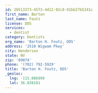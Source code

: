 ```yaml
---
id: 20513373-45f3-4d12-92c8-91bb27b5241c
first_name: Barton
last_name: Foutz
license: DDS
services:
  - dentist
category: Dentists
org_name: 'Barton H. Foutz, DDS'
address: '2510 Wigwam Pkwy'
city: Henderson
state: NV
zip: '89074'
phone: '(702) 792-5929'
title: 'Barton H. Foutz, DDS'
_geoloc:
  lng: -115.086999
  lat: 36.038181
---
```

